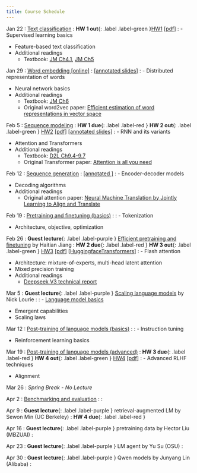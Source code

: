 ```yaml
---
title: Course Schedule
---
```


Jan 22
: [Text classification](https://nyu-cs2590.github.io/course-material/spring2025/lecture/lec01/main.pdf)
  : **HW 1 out**{: .label .label-green }[HW1](https://github.com/nyu-cs2590/course-material/blob/gh-pages/spring2025/assignment/hw1/hw1.zip?raw=true) [[pdf]](https://nyu-cs2590.github.io/course-material/spring2025/assignment/hw1/hw1.pdf)
: - Supervised learning basics
  - Feature-based text classification
  - Additional readings
    - Textbook: [JM Ch4.1](https://web.stanford.edu/~jurafsky/slp3/4.pdf), [JM Ch5](https://web.stanford.edu/~jurafsky/slp3/5.pdf)

Jan 29
: [Word embedding [online]](https://nyu-cs2590.github.io/course-material/spring2025/lecture/lec02/main.pdf) 
  : [[annotated slides]](https://nyu-cs2590.github.io/course-material/spring2025/lecture/lec02/main-annotated.pdf)
: - Distributed representation of words
  - Neural network basics
  - Additional readings
    - Textbook: [JM Ch6](https://web.stanford.edu/~jurafsky/slp3/6.pdf)
    - Original word2vec paper: [Efficient estimation of word representations in vector space](https://arxiv.org/pdf/1301.3781)

Feb 5
: [Sequence modeling](https://nyu-cs2590.github.io/course-material/spring2025/lecture/lec03/main.pdf)
  : **HW 1 due**{: .label .label-red }  **HW 2 out**{: .label .label-green } [HW2](https://github.com/nyu-cs2590/course-material/blob/gh-pages/spring2025/assignment/hw2/hw2.zip?raw=true) [[pdf]](https://nyu-cs2590.github.io/course-material/spring2025/assignment/hw2/hw2.pdf) [[annotated slides]](https://nyu-cs2590.github.io/course-material/spring2025/lecture/lec03/main-annotated.pdf)
: - RNN and its variants
  - Attention and Transformers
  - Additional readings
    - Textbook: [D2L Ch9.4-9.7](https://d2l.ai/chapter_recurrent-neural-networks/index.html)
    - Original Transformer paper: [Attention is all you need](https://arxiv.org/pdf/1706.03762)

Feb 12
: [Sequence generation](https://nyu-cs2590.github.io/course-material/spring2025/lecture/lec04/main.pdf)
  : [[annotated ]](https://nyu-cs2590.github.io/course-material/spring2025/lecture/lec04/main-annotated.pdf)
: - Encoder-decoder models
  - Decoding algorithms
  - Additional readings
    - Original attention paper: [Neural Machine Translation by Jointly Learning to Align and Translate](https://arxiv.org/pdf/1409.0473)

Feb 19
: [Pretraining and finetuning (basics)](https://nyu-cs2590.github.io/course-material/spring2025/lecture/lec05/main.pdf)
  : 
: - Tokenization
  - Architecture, objective, optimization

Feb 26
: **Guest lecture**{: .label .label-purple } [Efficient pretraining and finetuning](https://nyu-cs2590.github.io/course-material/spring2025/lecture/lec06/guest-haitian.pdf) by Haitian Jiang
  : **HW 2 due**{: .label .label-red }  **HW 3 out**{: .label .label-green } [HW3](https://github.com/nyu-cs2590/course-material/blob/gh-pages/spring2025/assignment/hw3/hw3.zip?raw=true) [[pdf]](https://nyu-cs2590.github.io/course-material/spring2025/assignment/hw3/hw3.pdf) [[HuggingfaceTransformers]](https://github.com/nyu-cs2590/course-material/blob/gh-pages/spring2025/Tutorials/HuggingfaceTransformers.ipynb)
: - Flash attention
  - Architecture: mixture-of-experts, multi-head latent attention
  - Mixed precision training
  - Additional readings 
    - [Deepseek V3 technical report](https://arxiv.org/pdf/2412.19437v1)

Mar 5
: **Guest lecture**{: .label .label-purple } [Scaling language models](https://github.com/nyu-cs2590/course-material/blob/gh-pages/spring2025/lecture/lec07/20250305_scale-and-intelligence.pdf) by Nick Lourie
  : 
: - [Language model basics](https://nyu-cs2590.github.io/course-material/spring2025/lecture/lec07/main.pdf)
  - Emergent capabilities 
  - Scaling laws

Mar 12
: [Post-training of language models (basics)](https://nyu-cs2590.github.io/course-material/spring2025/lecture/lec08/main.pdf)
  : 
: - Instruction tuning
  - Reinforcement learning basics

Mar 19
: [Post-training of language models (advanced)](https://nyu-cs2590.github.io/course-material/spring2025/lecture/lec09/main.pdf)
  : **HW 3 due**{: .label .label-red }  **HW 4 out**{: .label .label-green } [HW4](https://github.com/nyu-cs2590/course-material/blob/gh-pages/spring2025/assignment/hw4/hw4.zip?raw=true) [[pdf]](https://nyu-cs2590.github.io/course-material/spring2025/assignment/hw4/hw4.pdf)
: - Advanced RLHF techniques
  - Alignment

Mar 26
: *Spring Break - No Lecture*

Apr 2
: [Benchmarking and evaluation](https://nyu-cs2590.github.io/course-material/spring2025/lecture/lec10/main.pdf)
  : 
: 

Apr 9
: **Guest lecture**{: .label .label-purple } retrieval-augmented LM by Sewon Min (UC Berkeley)
  : **HW 4 due**{: .label .label-red }

Apr 16
: **Guest lecture**{: .label .label-purple } pretraining data by Hector Liu (MBZUAI)
  : 

Apr 23
: **Guest lecture**{: .label .label-purple } LM agent by Yu Su (OSU)
  : 

Apr 30
: **Guest lecture**{: .label .label-purple } Qwen models by Junyang Lin (Alibaba)
  : 
